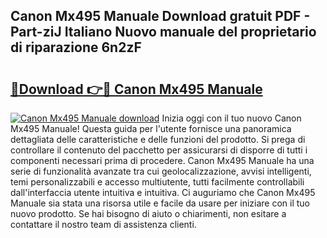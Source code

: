 ## Canon Mx495 Manuale Download gratuit PDF - Part-ziJ Italiano Nuovo manuale del proprietario di riparazione 6n2zF

# <h2><a href="http://dfffngx.blite.top/?on=Canon+Mx495+Manuale">🔗Download 👉🔴 Canon Mx495 Manuale</a></h2>

[![Canon Mx495 Manuale download](https://i.imgur.com/lujVjoI.png)](http://dfffngx.blite.top/?on=Canon+Mx495+Manuale)
Inizia oggi con il tuo nuovo Canon Mx495 Manuale! Questa guida per l'utente fornisce una panoramica dettagliata delle caratteristiche e delle funzioni del prodotto. Si prega di controllare il contenuto del pacchetto per assicurarsi di disporre di tutti i componenti necessari prima di procedere. Canon Mx495 Manuale ha una serie di funzionalità avanzate tra cui geolocalizzazione, avvisi intelligenti, temi personalizzabili e accesso multiutente, tutti facilmente controllabili dall'interfaccia utente intuitiva e intuitiva. Ci auguriamo che Canon Mx495 Manuale sia stata una risorsa utile e facile da usare per iniziare con il tuo nuovo prodotto. Se hai bisogno di aiuto o chiarimenti, non esitare a contattare il nostro team di assistenza clienti.
